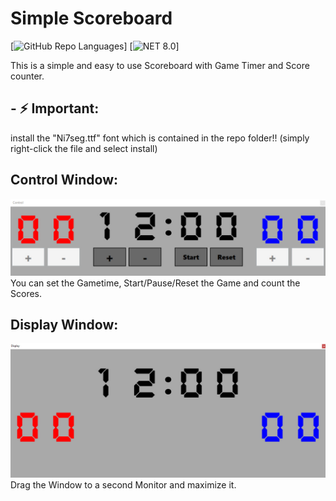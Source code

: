 # Simple Scoreboard
[![GitHub Repo Languages](https://img.shields.io/github/languages/top/dama66/SimpleScoreboard?style=flat-square)]
[![NET 8.0](https://img.shields.io/badge/dotnet-8.0-purple.svg?style=flat-square&color=512bd4)]

This is a simple and easy to use Scoreboard with Game Timer and Score counter.

## - ⚡ Important:
install the "Ni7seg.ttf" font which is contained in the repo folder!! (simply right-click the file and select install)
## Control Window:
![TestImage](Control.png)
You can set the Gametime, Start/Pause/Reset the Game and count the Scores. 

## Display Window:
![TestImage](Display.png)
Drag the Window to a second Monitor and maximize it.

